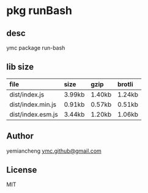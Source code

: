 # pkg runBash

## desc
ymc package run-bash

## lib size  
file | size | gzip | brotli
:---- | :---- | :---- | :----
dist/index.js | 3.99kb | 1.40kb | 1.24kb
dist/index.min.js | 0.91kb | 0.57kb | 0.51kb
dist/index.esm.js | 3.44kb | 1.20kb | 1.06kb

## Author
yemiancheng <ymc.github@gmail.com>

## License
MIT